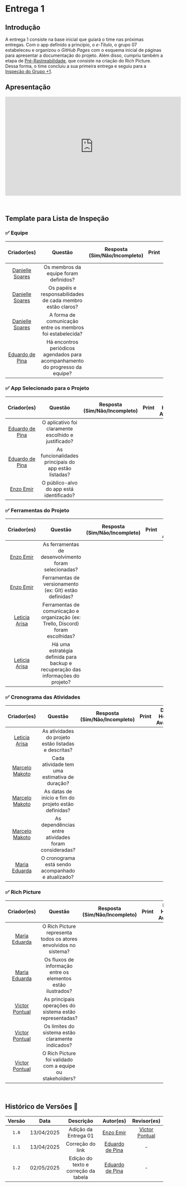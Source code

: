 # Entrega 1 

## Introdução

A entrega 1 consiste na base inicial que guiará o time nas próximas entregas. Com o app definido a princípio, o *e-Título*, o grupo 07 estabeleceu e organizou o *GitHub Pages* com o esquema inicial de páginas para apresentar a documentação do projeto. Além disso, cumpriu também a etapa de [Pré-Rastreabilidade](../../Pre-Rastreabilidade/Rich-Picture), que consiste na criação do Rich Picture. Dessa forma, o time concluiu a sua primeira entrega e seguiu para a [Inspeção do Grupo +1](../../Inspecao-mais1/Entrega-1).

## Apresentação

<p style="text-align: center">
<iframe width="560" height="315" src="https://www.youtube.com/embed/GZ2H4fPk-Dg?si=feVxa6PdMiTaTxaU" title="YouTube video player" frameborder="0" allow="accelerometer; autoplay; clipboard-write; encrypted-media; gyroscope; picture-in-picture; web-share" referrerpolicy="strict-origin-when-cross-origin" allowfullscreen></iframe>
</p>

<br>

## Template para Lista de Inspeção

### ✅ Equipe

| Criador(es) | Questão | Resposta (Sim/Não/Incompleto) | Print | Data e Hora da Avaliação |
| :-: | :-: | :-: | :-: | :-: |
| [Danielle Soares](https://github.com/danielle-soaress) | Os membros da equipe foram definidos? |  |  |  |
| [Danielle Soares](https://github.com/danielle-soaress) | Os papéis e responsabilidades de cada membro estão claros? |  |  |  |
| [Danielle Soares](https://github.com/danielle-soaress) | A forma de comunicação entre os membros foi estabelecida? |  |  |  |
| [Eduardo de Pina](https://github.com/eduardodpms) | Há encontros periódicos agendados para acompanhamento do progresso da equipe? |  |  |  |


### ✅ App Selecionado para o Projeto

| Criador(es) | Questão | Resposta (Sim/Não/Incompleto) | Print | Data e Hora da Avaliação |
| :-: | :-: | :-: | :-: | :-: |
| [Eduardo de Pina](https://github.com/eduardodpms) | O aplicativo foi claramente escolhido e justificado? |  |  |  |
| [Eduardo de Pina](https://github.com/eduardodpms) | As funcionalidades principais do app estão listadas? |  |  |  |
| [Enzo Emir](https://github.com/EnzoEmir) | O público-alvo do app está identificado? |  |  |  |


### ✅ Ferramentas do Projeto

| Criador(es) | Questão | Resposta (Sim/Não/Incompleto) | Print | Data e Hora da Avaliação |
| :-: | :-: | :-: | :-: | :-: |
| [Enzo Emir](https://github.com/EnzoEmir) | As ferramentas de desenvolvimento foram selecionadas? |  |  |  |
| [Enzo Emir](https://github.com/EnzoEmir) | Ferramentas de versionamento (ex: Git) estão definidas? |  |  |  |
| [Leticia Arisa](https://github.com/Leticia-Arisa-K-Higa) | Ferramentas de comunicação e organização (ex: Trello, Discord) foram escolhidas? |  |  |  |
| [Leticia Arisa](https://github.com/Leticia-Arisa-K-Higa) | Há uma estratégia definida para backup e recuperação das informações do projeto?  |  |  |  |

### ✅ Cronograma das Atividades

| Criador(es) | Questão | Resposta (Sim/Não/Incompleto) | Print | Data e Hora da Avaliação |
| :-: | :-: | :-: | :-: | :-: |
| [Leticia Arisa](https://github.com/Leticia-Arisa-K-Higa) | As atividades do projeto estão listadas e descritas? |  |  |
| [Marcelo Makoto](https://github.com/MM4k) | Cada atividade tem uma estimativa de duração? |  |  |  |
| [Marcelo Makoto](https://github.com/MM4k) | As datas de início e fim do projeto estão definidas? |  |  |  |
| [Marcelo Makoto](https://github.com/MM4k) | As dependências entre atividades foram consideradas? |  |  |  |
| [Maria Eduarda](https://github.com/dudaa28) | O cronograma está sendo acompanhado e atualizado? |  |  |  |

### ✅ Rich Picture

| Criador(es) | Questão | Resposta (Sim/Não/Incompleto) | Print | Data e Hora da Avaliação |
| :-: | :-: | :-: | :-: | :-: |
| [Maria Eduarda](https://github.com/dudaa28) | O Rich Picture representa todos os atores envolvidos no sistema? |  |  |  |
| [Maria Eduarda](https://github.com/dudaa28) | Os fluxos de informação entre os elementos estão ilustrados? |  |  |  |
| [Victor Pontual](https://github.com/VictorPontual) | As principais operações do sistema estão representadas? |  |  |  |
| [Victor Pontual](https://github.com/VictorPontual) | Os limites do sistema estão claramente indicados? |  |  |  |
| [Victor Pontual](https://github.com/VictorPontual) | O Rich Picture foi validado com a equipe ou stakeholders? |  |  |

<br>

## Histórico de Versões 📅

| Versão | Data | Descrição | Autor(es) | Revisor(es) |
| :-: | :-: | :-: | :-: | :-: |
| `1.0`  | 13/04/2025 | Adição da Entrega 01 | [Enzo Emir](https://github.com/EnzoEmir) | [Victor Pontual](https://github.com/VictorPontual) |
| `1.1`  | 13/04/2025 | Correção do link | [Eduardo de Pina](https://github.com/eduardodpms) | - |
| `1.2`  | 02/05/2025 | Edição do texto e correção da tabela | [Eduardo de Pina](https://github.com/eduardodpms) | - |
